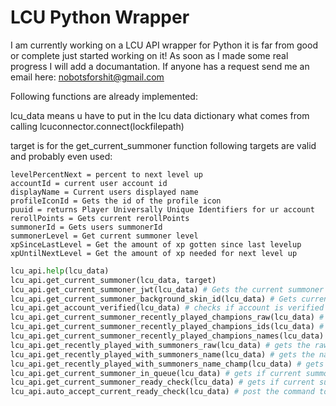 # LCU Python Wrapper
I am currently working on a LCU API wrapper for Python it is far from good or complete just started working on it!
As soon as I made some real progress I will add a documantation. If anyone has a request send me an email here: nobotsforshit@gmail.com

Following functions are already implemented:

lcu_data means u have to put in the lcu data dictionary what comes from calling lcuconnector.connect(lockfilepath)

target is for the get_current_summoner function following targets are valid and probably even used:
```
levelPercentNext = percent to next level up
accountId = current user account id
displayName = Current users displayed name
profileIconId = Gets the id of the profile icon
puuid = returns Player Universally Unique Identifiers for ur account
rerollPoints = Gets current rerollPoints
summonerId = Gets users summonerId
summonerLevel = Get current summoner level
xpSinceLastLevel = Get the amount of xp gotten since last levelup
xpUntilNextLevel = Get the amount of xp needed for next level up
```


```python
lcu_api.help(lcu_data)
lcu_api.get_current_summoner(lcu_data, target)
lcu_api.get_current_summoner_jwt(lcu_data) # Gets the current summoner JSON Web token
lcu_api.get_current_summoner_background_skin_id(lcu_data) # Gets current summoner background id
lcu_api.get_account_verified(lcu_data) # checks if account is verified
lcu_api.get_current_summoner_recently_played_champions_raw(lcu_data) # gets the "raw" json data for the recently played champions
lcu_api.get_current_summoner_recently_played_champions_ids(lcu_data) # gets the ids of the recently played champs
lcu_api.get_current_summoner_recently_played_champions_names(lcu_data) # gets the names of the recently played champs
lcu_api.get_recently_played_with_summoners_raw(lcu_data) # gets the raw data about the summoners you recently played with
lcu_api.get_recently_played_with_summoners_name(lcu_data) # gets the names of the players you recently played with
lcu_api.get_recently_played_with_summoners_name_champ(lcu_data) # gets the players you played with recently names and champions 
lcu_api.get_current_summoner_in_queue(lcu_data) # gets if current summoner is in queue
lcu_api.get_current_summoner_ready_check(lcu_data) # gets if current summoner is in ready check
lcu_api.auto_accept_current_ready_check(lcu_data) # post the command to accept request if summoner is in ready check
```
